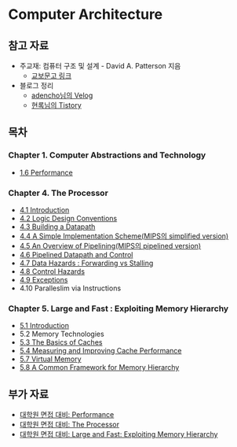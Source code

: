 # Computer Architecture

## 참고 자료
* 주교재: 컴퓨터 구조 및 설계 - David A. Patterson 지음
    * [교보문고 링크](https://ebook-product.kyobobook.co.kr/dig/epd/ebook/E000008269697)
* 블로그 정리
    * [adencho님의 Velog](https://velog.io/@adencho/%EC%BB%B4%ED%93%A8%ED%84%B0-%EA%B5%AC%EC%A1%B0-Chapter4)
    * [현록님의 Tistory](https://ydeer.tistory.com/143)

## 목차
### Chapter 1. Computer Abstractions and Technology
* [1.6 Performance](./1_6-performance.md)

### Chapter 4. The Processor
* [4.1 Introduction](./4_1-introduction.md)
* [4.2 Logic Design Conventions](./4_2-logic-design-conventions.md)
* [4.3 Building a Datapath](./4_3-building-a-datapath.md)
* [4.4 A Simple Implementation Scheme(MIPS의 simplified version)](./4_4-a-simple-implementation-scheme.md)
* [4.5 An Overview of Pipelining(MIPS의 pipelined version)](./4_5-an-overview-of-pipelining.md)
* [4.6 Pipelined Datapath and Control](./4_6-pipelined-datapath-and-control.md)
* [4.7 Data Hazards : Forwarding vs Stalling](./4_7-data-hazards-forwarding-vs-stalling.md)
* [4.8 Control Hazards](./4_8-control-hazards.md)
* [4.9 Exceptions](./4_9-exceptions.md)
* 4.10 Paralleslim via Instructions
### Chapter 5. Large and Fast : Exploiting Memory Hierarchy
* [5.1 Introduction](./5_1-introduction.md)
* 5.2 Memory Technologies
* [5.3 The Basics of Caches](./5_3-the-basics-of-caches.md)
* [5.4 Measuring and Improving Cache Performance](./5_4-measuring-and-improving-cache-performance.md)
* [5.7 Virtual Memory](./5_7-virtual-memory.md)
* [5.8 A Common Framework for Memory Hierarchy](./5_8-a-common-framework-for-mem-hierarchy.md)


## 부가 자료
* [대학원 면접 대비: Performance](./interview_questions/1-performance.md)
* [대학원 면접 대비: The Processor](./interview_questions/4-the-processor.md)  
* [대학원 면접 대비: Large and Fast: Exploiting Memory Hierarchy](./interview_questions/5-exploiting-memory-hierarchy.md)  